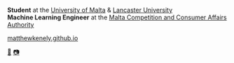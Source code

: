 **Student** at the <a href="https://um.edu.mt" target="blank_">University of Malta</a> & <a href="https://lancaster.ac.uk" target="blank_">Lancaster University</a>
<br>
**Machine Learning Engineer** at the <a href="https://mccaa.org.mt" target="blank_">Malta Competition and Consumer Affairs Authority</a>

<a href="matthewkenely.github.io">matthewkenely.github.io</a>

<a href="mailto:matthew.kenely.21@um.edu.mt">📧</a> <a href="https://instagram.com/m_kenely" target="blank_">📷</a>
